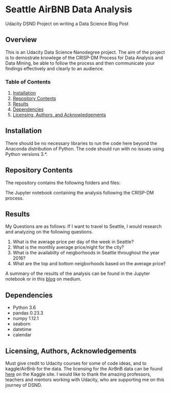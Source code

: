 # Seattle AirBNB Data Analysis

Udacity DSND Project on writing a Data Science Blog Post

## Overview

This is an Udacity Data Science Nanodegree project. The aim of the project is to demostrate knowlege of the CRISP-DM Process for Data Analysis and Data Mining, be able to follow the process and then communicate your findings effectively and clearly to an audience.

### Table of Contents

1. [Installation](#installation)
2. [Repository Contents](#Repository)
3. [Results](#results)
4. [Dependencies](#Dependencies)
5. [Licensing, Authors, and Acknowledgements](#licensing)

## Installation

There should be no necessary libraries to run the code here beyond the Anaconda distribution of Python. The code should run with no issues using Python versions 3.*.

## Repository Contents<a name="Repository"></a>

The repository contains the following folders and files:

The Jupyter notebook containing the analysis following the CRISP-DM process.

## Results

My Questions are as follows:
If I want to travel to Seattle, I would research and analyzing on the following questions.
1. What is the average price per day of the week in Seattle?
2. What is the monthly average price/night for the city?
3. What is the availabilty of neigborhoods in Seattle throughout the year 2016?
4. What are the top and bottom neigborhoods based on the average price?

A summary of the results of the analysis can be found in the Jupyter notebook or in this [blog](https://medium.com/@vinay.analytics14/seattle-airbnb-data-analysis-6e5dd3e930cc) on medium.

## Dependencies

   - Python 3.6
   - pandas 0.23.3
   - numpy 1.12.1
   - seaborn
   - datetime
   - calendar

## Licensing, Authors, Acknowledgements<a name="licensing"></a>

Must give credit to Udacity courses for some of code ideas, and to kaggle/AirBnb for the data. The licensing for the AirBnB data can be found [here](https://www.kaggle.com/airbnb/seattle/home) on the Kaggle site. I would like to thank the amazing professors, teachers and mentors working with Udacity, who are supporting me on this journey of DSND.
